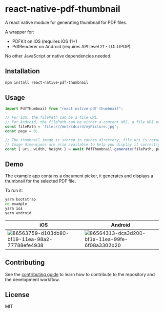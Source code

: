 # react-native-pdf-thumbnail

A react native module for generating thumbnail for PDF files.

A wrapper for:
- PDFKit on iOS (requires iOS 11+)
- PdfRenderer on Android (requires API level 21 - LOLLIPOP)

No other JavaScript or native dependencies needed.

## Installation

```sh
npm install react-native-pdf-thumbnail
```

## Usage

```js
import PdfThumbnail from "react-native-pdf-thumbnail";

// For iOS, the filePath can be a file URL.
// For Android, the filePath can be either a content URI, a file URI or an absolute path.
const filePath = 'file:///mnt/sdcard/myPicture.jpg';
const page = 0;

// The thumbnail image is stored in caches directory, file uri is returned.
// Image dimensions are also available to help you display it correctly.
const { uri, width, height } = await PdfThumbnail.generate(filePath, page);

```

## Demo

The example app contains a document picker, it generates and displays a thumbnail for the selected PDF file.

To run it:
```sh
yarn bootstrap
cd example
yarn ios
yarn android
```

iOS | Android
------- | ---
![86563759-d103db80-bf19-11ea-98a2-77788efe4938](https://user-images.githubusercontent.com/3325682/86644851-bfaae580-bf92-11ea-8b2b-f065784b3425.png) | ![86564313-dca3d200-bf1a-11ea-99fe-6f08a3302b20](https://user-images.githubusercontent.com/3325682/86644858-c174a900-bf92-11ea-8a01-79476b1050a1.png)

## Contributing

See the [contributing guide](CONTRIBUTING.md) to learn how to contribute to the repository and the development workflow.

## License

MIT
